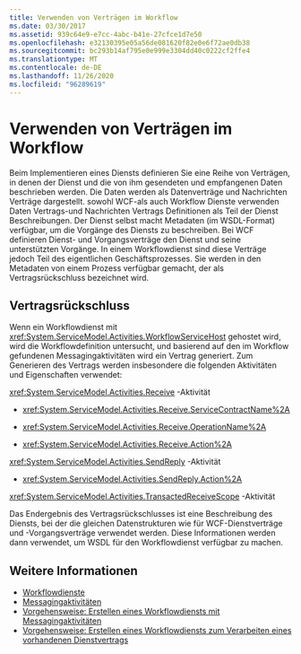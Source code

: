 ```yaml
---
title: Verwenden von Verträgen im Workflow
ms.date: 03/30/2017
ms.assetid: 939c64e9-e7cc-4abc-b41e-27cfce1d7e50
ms.openlocfilehash: e32130395e05a56de081620f82e0e6f72ae0db38
ms.sourcegitcommit: bc293b14af795e0e999e3304dd40c0222cf2ffe4
ms.translationtype: MT
ms.contentlocale: de-DE
ms.lasthandoff: 11/26/2020
ms.locfileid: "96289619"
---
```

# <a name="using-contracts-in-workflow"></a>Verwenden von Verträgen im Workflow

Beim Implementieren eines Diensts definieren Sie eine Reihe von Verträgen, in denen der Dienst und die von ihm gesendeten und empfangenen Daten beschrieben werden. Die Daten werden als Datenverträge und Nachrichten Verträge dargestellt. sowohl WCF-als auch Workflow Dienste verwenden Daten Vertrags-und Nachrichten Vertrags Definitionen als Teil der Dienst Beschreibungen. Der Dienst selbst macht Metadaten (im WSDL-Format) verfügbar, um die Vorgänge des Diensts zu beschreiben. Bei WCF definieren Dienst- und Vorgangsverträge den Dienst und seine unterstützten Vorgänge. In einem Workflowdienst sind diese Verträge jedoch Teil des eigentlichen Geschäftsprozesses. Sie werden in den Metadaten von einem Prozess verfügbar gemacht, der als Vertragsrückschluss bezeichnet wird.  
  
## <a name="contract-inference"></a>Vertragsrückschluss  

 Wenn ein Workflowdienst mit <xref:System.ServiceModel.Activities.WorkflowServiceHost> gehostet wird, wird die Workflowdefinition untersucht, und basierend auf den im Workflow gefundenen Messagingaktivitäten wird ein Vertrag generiert. Zum Generieren des Vertrags werden insbesondere die folgenden Aktivitäten und Eigenschaften verwendet:  
  
 <xref:System.ServiceModel.Activities.Receive> -Aktivität  
  
- <xref:System.ServiceModel.Activities.Receive.ServiceContractName%2A>  
  
- <xref:System.ServiceModel.Activities.Receive.OperationName%2A>
  
- <xref:System.ServiceModel.Activities.Receive.Action%2A>

 <xref:System.ServiceModel.Activities.SendReply> -Aktivität  
  
- <xref:System.ServiceModel.Activities.SendReply.Action%2A>  
  
 <xref:System.ServiceModel.Activities.TransactedReceiveScope> -Aktivität  
  
 Das Endergebnis des Vertragsrückschlusses ist eine Beschreibung des Diensts, bei der die gleichen Datenstrukturen wie für WCF-Dienstverträge und -Vorgangsverträge verwendet werden. Diese Informationen werden dann verwendet, um WSDL für den Workflowdienst verfügbar zu machen.  
  
## <a name="see-also"></a>Weitere Informationen

- [Workflowdienste](workflow-services.md)
- [Messagingaktivitäten](messaging-activities.md)
- [Vorgehensweise: Erstellen eines Workflowdiensts mit Messagingaktivitäten](how-to-create-a-workflow-service-with-messaging-activities.md)
- [Vorgehensweise: Erstellen eines Workflowdiensts zum Verarbeiten eines vorhandenen Dienstvertrags](../../windows-workflow-foundation/how-to-create-a-workflow-service-that-consumes-an-existing-service-contract.md)
